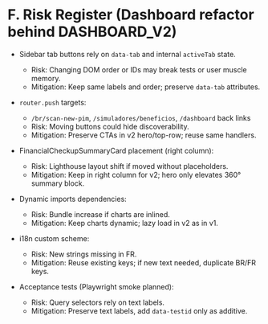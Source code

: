 # F. Risk Register (Dashboard refactor behind DASHBOARD_V2)

- Sidebar tab buttons rely on `data-tab` and internal `activeTab` state.
  - Risk: Changing DOM order or IDs may break tests or user muscle memory.
  - Mitigation: Keep same labels and order; preserve `data-tab` attributes.

- `router.push` targets:
  - `/br/scan-new-pim`, `/simuladores/beneficios`, `/dashboard` back links
  - Risk: Moving buttons could hide discoverability.
  - Mitigation: Preserve CTAs in v2 hero/top-row; reuse same handlers.

- FinancialCheckupSummaryCard placement (right column):
  - Risk: Lighthouse layout shift if moved without placeholders.
  - Mitigation: Keep in right column for v2; hero only elevates 360° summary block.

- Dynamic imports dependencies:
  - Risk: Bundle increase if charts are inlined.
  - Mitigation: Keep charts dynamic; lazy load in v2 as in v1.

- i18n custom scheme:
  - Risk: New strings missing in FR.
  - Mitigation: Reuse existing keys; if new text needed, duplicate BR/FR keys.

- Acceptance tests (Playwright smoke planned):
  - Risk: Query selectors rely on text labels.
  - Mitigation: Preserve text labels, add `data-testid` only as additive.
